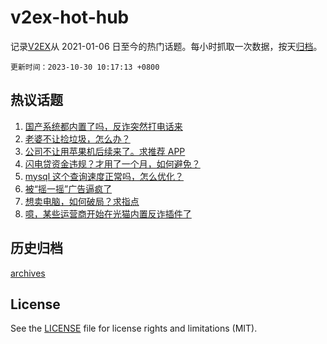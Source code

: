 # v2ex-hot-hub

 记录[V2EX](https://www.v2ex.com/)从 2021-01-06 日至今的热门话题。每小时抓取一次数据，按天[归档](archives)。

`更新时间：2023-10-30 10:17:13 +0800`

## 热议话题

1. [国产系统都内置了吗，反诈突然打电话来](https://www.v2ex.com/t/986489)
1. [老婆不让捡垃圾，怎么办？](https://www.v2ex.com/t/986475)
1. [公司不让用苹果机后续来了。求推荐 APP](https://www.v2ex.com/t/986506)
1. [闪电贷资金违规？才用了一个月，如何避免？](https://www.v2ex.com/t/986560)
1. [mysql 这个查询速度正常吗，怎么优化？](https://www.v2ex.com/t/986389)
1. [被“摇一摇”广告逼疯了](https://www.v2ex.com/t/986575)
1. [想卖电脑，如何破局？求指点](https://www.v2ex.com/t/986398)
1. [噫，某些运营商开始在光猫内置反诈插件了](https://www.v2ex.com/t/986550)

## 历史归档

[archives](archives)

## License

See the [LICENSE](LICENSE) file for license rights and limitations (MIT).
